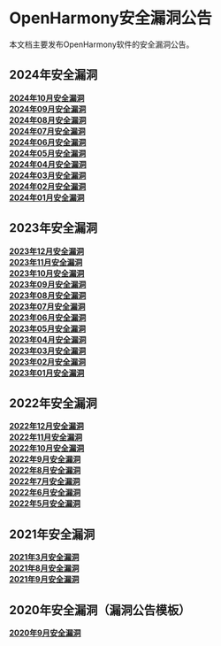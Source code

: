 # OpenHarmony安全漏洞公告

本文档主要发布OpenHarmony软件的安全漏洞公告。
## 2024年安全漏洞
**[2024年10月安全漏洞](https://gitee.com/openharmony/security/blob/master/zh/security-disclosure/2024/2024-10.md)**  
**[2024年09月安全漏洞](https://gitee.com/openharmony/security/blob/master/zh/security-disclosure/2024/2024-09.md)**  
**[2024年08月安全漏洞](https://gitee.com/openharmony/security/blob/master/zh/security-disclosure/2024/2024-08.md)**  
**[2024年07月安全漏洞](https://gitee.com/openharmony/security/blob/master/zh/security-disclosure/2024/2024-07.md)**  
**[2024年06月安全漏洞](https://gitee.com/openharmony/security/blob/master/zh/security-disclosure/2024/2024-06.md)**  
**[2024年05月安全漏洞](https://gitee.com/openharmony/security/blob/master/zh/security-disclosure/2024/2024-05.md)**  
**[2024年04月安全漏洞](https://gitee.com/openharmony/security/blob/master/zh/security-disclosure/2024/2024-04.md)**  
**[2024年03月安全漏洞](https://gitee.com/openharmony/security/blob/master/zh/security-disclosure/2024/2024-03.md)**  
**[2024年02月安全漏洞](https://gitee.com/openharmony/security/blob/master/zh/security-disclosure/2024/2024-02.md)**  
**[2024年01月安全漏洞](https://gitee.com/openharmony/security/blob/master/zh/security-disclosure/2024/2024-01.md)**  

## 2023年安全漏洞
**[2023年12月安全漏洞](https://gitee.com/openharmony/security/blob/master/zh/security-disclosure/2023/2023-12.md)**  
**[2023年11月安全漏洞](https://gitee.com/openharmony/security/blob/master/zh/security-disclosure/2023/2023-11.md)**  
**[2023年10月安全漏洞](https://gitee.com/openharmony/security/blob/master/zh/security-disclosure/2023/2023-10.md)**  
**[2023年09月安全漏洞](https://gitee.com/openharmony/security/blob/master/zh/security-disclosure/2023/2023-09.md)**  
**[2023年08月安全漏洞](https://gitee.com/openharmony/security/blob/master/zh/security-disclosure/2023/2023-08.md)**  
**[2023年07月安全漏洞](https://gitee.com/openharmony/security/blob/master/zh/security-disclosure/2023/2023-07.md)**  
**[2023年06月安全漏洞](https://gitee.com/openharmony/security/blob/master/zh/security-disclosure/2023/2023-06.md)**  
**[2023年05月安全漏洞](https://gitee.com/openharmony/security/blob/master/zh/security-disclosure/2023/2023-05.md)**  
**[2023年04月安全漏洞](https://gitee.com/openharmony/security/blob/master/zh/security-disclosure/2023/2023-04.md)**  
**[2023年03月安全漏洞](https://gitee.com/openharmony/security/blob/master/zh/security-disclosure/2023/2023-03.md)**  
**[2023年02月安全漏洞](https://gitee.com/openharmony/security/blob/master/zh/security-disclosure/2023/2023-02.md)**  
**[2023年01月安全漏洞](https://gitee.com/openharmony/security/blob/master/zh/security-disclosure/2023/2023-01.md)**  

## 2022年安全漏洞
**[2022年12月安全漏洞](https://gitee.com/openharmony/security/blob/master/zh/security-disclosure/2022/2022-12.md)**  
**[2022年11月安全漏洞](https://gitee.com/openharmony/security/blob/master/zh/security-disclosure/2022/2022-11.md)**  
**[2022年10月安全漏洞](https://gitee.com/openharmony/security/blob/master/zh/security-disclosure/2022/2022-10.md)**  
**[2022年9月安全漏洞](https://gitee.com/openharmony/security/blob/master/zh/security-disclosure/2022/2022-09.md)**  
**[2022年8月安全漏洞](https://gitee.com/openharmony/security/blob/master/zh/security-disclosure/2022/2022-08.md)**  
**[2022年7月安全漏洞](https://gitee.com/openharmony/security/blob/master/zh/security-disclosure/2022/2022-07.md)**  
**[2022年6月安全漏洞](https://gitee.com/openharmony/security/blob/master/zh/security-disclosure/2022/2022-06.md)**  
**[2022年5月安全漏洞](https://gitee.com/openharmony/security/blob/master/zh/security-disclosure/2022/2022-05.md)**  
 
## 2021年安全漏洞
**[2021年3月安全漏洞](https://gitee.com/openharmony/security/blob/master/zh/security-disclosure/2021/2021-03.md)**  
**[2021年8月安全漏洞](https://gitee.com/openharmony/security/blob/master/zh/security-disclosure/2021/2021-08.md)**  
**[2021年9月安全漏洞](https://gitee.com/openharmony/security/blob/master/zh/security-disclosure/2021/2021-09.md)**  

## 2020年安全漏洞（漏洞公告模板）
**[2020年9月安全漏洞](https://gitee.com/openharmony/security/blob/master/zh/security-disclosure/漏洞公告模板/YYYY-MM.md)**  

